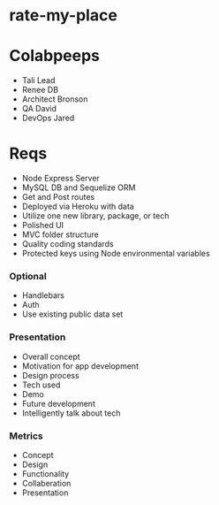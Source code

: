 # rate-my-place

# Colabpeeps
- Tali Lead
- Renee DB
- Architect Bronson
- QA David
- DevOps Jared

# Reqs

- Node Express Server
- MySQL DB and Sequelize ORM
- Get and Post routes
- Deployed via Heroku with data
- Utilize one new library, package, or tech
- Polished UI
- MVC folder structure
- Quality coding standards
- Protected keys using Node environmental variables

### Optional
- Handlebars
- Auth
- Use existing public data set

### Presentation
- Overall concept
- Motivation for app development
- Design process
- Tech used
- Demo
- Future development
- Intelligently talk about tech

### Metrics
- Concept
- Design
- Functionality
- Collaberation
- Presentation
